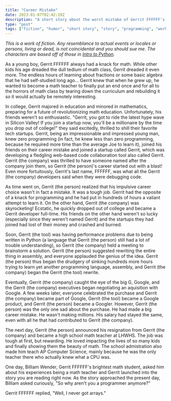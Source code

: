 ```yaml
---
title: "Career Mistake"
date: 2023-01-07T02:42:19Z
description: "A short story about the worst mistake of Gerrit FFFFFF's career"
type: "post"
tags: ["fiction", "humor", "short story", "story", "programming", "work"]
---
```



*This is a work of fiction. Any resemblance to actual events or locales or persons, living or dead, is not coincidental and you should sue me. The characters are based off of those in [Intro to Python](https://codeberg.org/LadueCS/Intro-to-Python).*


As a young boy, Gerrit FFFFFF always had a knack for math. While other kids his age dreaded the dull tedium of math class, Gerrit dreaded it even more. The endless hours of learning about fractions or some basic algebra that he had self-studied long ago... Gerrit knew that when he grew up, he wanted to become a math teacher to finally put an end once and for all to the horrors of math class by tearing down the curriculum and rebuilding it so it would actually be remotely interesting.

In college, Gerrit majored in education and minored in mathematics, preparing for a future of revolutionizing math education. Unfortunately, his friends weren't so enthusiastic. "Gerrit, you got to ride the latest hype wave in Silicon Valley! If you join a startup now, you'll be a millionaire by the time you drop out of college!" they said excitedly, thrilled to shill their favorite tech startups. Gerrit, being an impressionable and impressed young man, knew zero programming (in fact, he knew less than zero programming, because he required more time than the average Joe to learn it), joined his friends on their career mistake and joined a startup called Gerrit, which was developing a fledgling web-based code collaboration tool also called Gerrit. Gerrit (the company) was thrilled to have someone named after the company join them, so Gerrit (the person)'s career started out with a blast! Even more fortuitously, Gerrit's last name, FFFFFF, was what all the Gerrit (the company) developers said when they were debugging code.

As time went on, Gerrit (the person) realized that his impulsive career choice wasn't in fact a mistake. It was a tough job. Gerrit had the opposite of a knack for programming and he had put in hundreds of hours a valiant attempt to learn it. On the other hand, Gerrit (the company) was skyrocketing! Ecstatic, he quickly dropped out of college and became a Gerrit developer full-time. His friends on the other hand weren't so lucky (especially since they weren't named Gerrit) and the startups they had joined had lost of their money and crashed and burned.

Soon, Gerrit (the tool) was having performance problems due to being written in Python (a language that Gerrit (the person) still had a lot of trouble understanding), so Gerrit (the company) held a meeting to brainstorm a solution. Gerrit (the person) suggested rewriting the entire thing in assembly, and everyone applauded the genius of the idea. Gerrit (the person) thus began the drudgery of sinking hundreds more hours trying to learn yet another programming language, assembly, and Gerrit (the company) began the Gerrit (the tool) rewrite.

Eventually, Gerrit (the company) caught the eye of the big G, Google, and the Gerrit (the company) executives began negotiating an aquisition with Google. A few weeks later, everyone celebrated the purchase and Gerrit (the company) became part of Google, Gerrit (the tool) became a Google product, and Gerrit (the person) became a Googler. However, Gerrit (the person) was the only one sad about the purchase. He had made a big career mistake. He wasn't making millions. His salary had stayed the same, even with all he that had contributed to Gerrit (the company).

The next day, Gerrit (the person) announced his resignation from Gerrit (the company) and became a high school math teacher at LHWHS. The job was tough at first, but rewarding. He loved impacting the lives of so many kids and finally showing them the beauty of math. The school admistration also made him teach AP Computer Science, mainly because he was the only teacher there who actually knew what a CPU was.

One day, Billiam Wender, Gerrit FFFFFF's brightest math student, asked him about his experiences being a math teacher and Gerrit launched into the story you are reading right now. As the story approached the present day, Billiam asked curiously, "So why aren't you a programmer anymore?"

Gerrit FFFFFF replied, "Well, I never got arrays."
